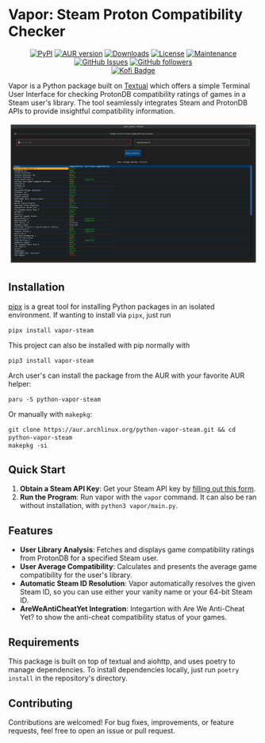 # Vapor: Steam Proton Compatibility Checker

<p align="center">
	<a href="https://badge.fury.io/py/vapor-steam"><img alt="PyPI" src="https://img.shields.io/pypi/v/vapor-steam" /></a>
	<a href="https://aur.archlinux.org/packages/python-vapor-steam/"><img alt="AUR version" src="https://img.shields.io/aur/version/python-vapor-steam"></a>
	<a href="https://pepy.tech/project/vapor-steam"><img alt="Downloads" src="https://pepy.tech/badge/vapor-steam" /></a>
	<a href="https://github.com/TabulateJarl8/vapor/blob/master/LICENSE"><img alt="License" src="https://img.shields.io/pypi/l/vapor-steam.svg" /></a>
	<a href="https://github.com/TabulateJarl8/vapor/graphs/commit-activity"><img alt="Maintenance" src="https://img.shields.io/badge/Maintained%3F-yes-green.svg" /></a>
	<a href="https://github.com/TabulateJarl8/vapor/issues/"><img alt="GitHub Issues" src="https://img.shields.io/github/issues/TabulateJarl8/vapor.svg" /></a>
	<a href="https://github.com/TabulateJarl8"><img alt="GitHub followers" src="https://img.shields.io/github/followers/TabulateJarl8?style=social" /></a>
	<br>
	<a href="https://ko-fi.com/L4L3L7IO2"><img alt="Kofi Badge" src="https://ko-fi.com/img/githubbutton_sm.svg" /></a>
</p>

Vapor is a Python package built on [Textual](https://github.com/textualize/textual/) which offers a simple Terminal User Interface for checking ProtonDB compatibility ratings of games in a Steam user's library. The tool seamlessly integrates Steam and ProtonDB APIs to provide insightful compatibility information.

![Vapor Showing Information](https://raw.githubusercontent.com/TabulateJarl8/vapor/master/img/info.png)

## Installation
[pipx](https://pipx.pypa.io/stable/) is a great tool for installing Python packages in an isolated environment. If wanting to install via `pipx`, just run
```shell
pipx install vapor-steam
```
This project can also be installed with pip normally with
```shell
pip3 install vapor-steam
```

Arch user's can install the package from the AUR with your favorite AUR helper:
```shell
paru -S python-vapor-steam
```
Or manually with `makepkg`:
```shell
git clone https://aur.archlinux.org/python-vapor-steam.git && cd python-vapor-steam
makepkg -si
```

## Quick Start
1. **Obtain a Steam API Key**: Get your Steam API key by [filling out this form](https://steamcommunity.com/dev/apikey).
2. **Run the Program**: Run vapor with the `vapor` command. It can also be ran without installation, with `python3 vapor/main.py`.

## Features
 - **User Library Analysis**: Fetches and displays game compatibility ratings from ProtonDB for a specified Steam user.
 - **User Average Compatibility**: Calculates and presents the average game compatibility for the user's library.
 - **Automatic Steam ID Resolution**: Vapor automatically resolves the given Steam ID, so you can use either your vanity name or your 64-bit Steam ID.
 - **AreWeAntiCheatYet Integration**: Integartion with Are We Anti-Cheat Yet? to show the anti-cheat compatibility status of your games.

## Requirements
This package is built on top of textual and aiohttp, and uses poetry to manage dependencies. To install dependencies locally, just run `poetry install` in the repository's directory.

## Contributing
Contributions are welcomed! For bug fixes, improvements, or feature requests, feel free to open an issue or pull request.
